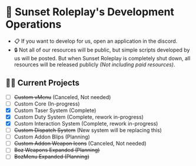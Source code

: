 # 🌆 Sunset Roleplay's Development Operations
- 📋&nbsp;If you want to develop for us, open an application in the discord.
- 🔒&nbsp;Not all of our resources will be public, but simple scripts developed by us will be posted. But when Sunset Roleplay is completely shut down, all resources will be released publicly *(Not including paid resources)*.
## 👷‍♂️ Current Projects
- [ ] ~~Custom vMenu~~ (Canceled, Not needed)
- [ ] Custom Core (In-progress)
- [x] Custom Taser System (Complete)
- [x] Custom Duty System (Complete, rework in-progress)
- [x] Custom Interaction System (Complete, rework in-progress)
- [ ] ~~Custom Dispatch System~~ (New system will be replacing this)
- [ ] Custom Addon Blips (Planning)
- [ ] ~~Custom Addon Weapon Icons~~ (Canceled, Not needed)
- [ ] ~~Boz Weapons Expanded (Planning)~~
- [ ] ~~BozMenu Expanded (Planning)~~
